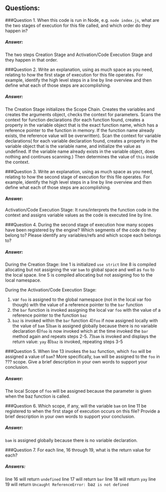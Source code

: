 

## Questions:

###Question 1. When this code is run in Node, e.g. `node index.js`, what are the two stages of execution for this file called, and which order do they happen in?
##### Answer:
The two steps Creation Stage and Activation/Code Execution Stage and they happen in that order.

###Question 2. Write an explanation, using as much space as you need, relating to how the first stage of execution for this file operates. For example, identify the high level steps in a line by line overview and then define what each of those steps are accomplishing.
##### Answer:
<!-- The Creation Stage creates the Scope Chain, then create the variables, functions and arguments.
This phase just allocates space for all your vars and puts the functions together for use.
That provides the hoisting. -->
The Creation Stage initializes the Scope Chain. Creates the variables and creates the arguments object, checks the context for parameters. Scans the context for function declarations (for each function found, creates a property in the variable object that is the exact function name, which has a reference pointer to the function in memory. If the function name already exists, the reference value will be overwritten). Scan the context for variable declarations( for each variable declaration found, creates a property in the variable object that is the variable name, and initialize the value as undefined. If the variable name already exists in the variable object, does nothing and continues scanning.) Then determines the value of `this` inside the context.

###Question 3. Write an explanation, using as much space as you need, relating to how the second stage of execution for this file operates. For example, identify the high level steps in a line by line overview and then define what each of those steps are accomplishing.
#### Answer:
<!-- Activation/Code Execution Stage. This part that actually goes through the script from top to bottom and runs each line chronologically  (skipping functions unless they are being invoked) -->
Activation/Code Execution Stage:
It runs/interprets the function code in the context and assigns variable values as the code is executed line by line.

###Question 4. During the second stage of execution how many scopes have been registered by the engine? Which segments of the code do they belong to? Please identify any variables/refs and which scope each belongs to?
##### Answer:
During the Creation Stage:
line 1 is initialized `use strict`
line 8 is compiled allocating but not assigning the var `bam` to global space and well as `foo` to the local space.
line 5 is compiled allocating but not assigning foo to the local namespace.

During the Activation/Code Execution Stage:
1) var `foo` is assigned to the global namespace (not in the local var foo though) with the value of a reference pointer to the `bar` function
2) the `bar` function is invoked assigning the local var `foo` with the value of a reference pointer to the function `baz`
3) `baz` is invoked within the `bar` function
4)`foo` if now assigned locally with the value of `bam`
5)`bam` is assigned globally because there is no variable declaration
6)`foo` is now invoked which at the time invoked the `bar` method again and repeats steps 2-5.
7)`bam` is invoked and displays the return value: `yay`
8)`baz` is invoked, repeating steps 3-5

###Question 5. When line 13 invokes the `baz` function, which `foo` will be assigned a value of `bam`? More specifically, `bam` will be assigned to the `foo` in ??? scope. Give a brief description in your own words to support your conclusion.
##### Answer:
The local Scope of `foo` will be assigned because the parameter is given when the baz function is called.

###Question 6. Which scope, if any, will the variable `bam` on line 11 be registered to when the first stage of execution occurs on this file? Provide a brief description in your own words to support your conclusion.
##### Answer:
`bam` is assigned globally because there is no variable declaration.

###Question 7. For each line, 16 through 19, what is the return value for each?
##### Answers:
line 16 will return `undefined`
line 17 will return `bar`
line 18 will return `yay`
line 19 will return `Uncaught ReferenceError: `baz` is not defined`



<!-- foo -->
